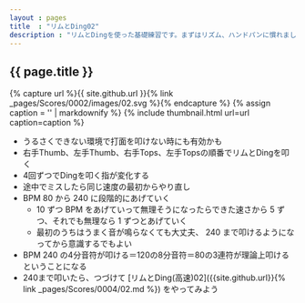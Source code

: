 ```yaml
---
layout : pages
title  : "リムとDing02"
description : "リムとDingを使った基礎練習です。まずはリズム、ハンドパンに慣れましょう。"
---
```


## {{ page.title }}

{% capture url %}{{ site.github.url }}{% link _pages/Scores/0002/images/02.svg %}{% endcapture %}
{% assign caption = '' | markdownify %}
{% include thumbnail.html url=url caption=caption %}


* うるさくできない環境で打面を叩けない時にも有効かも
* 右手Thumb、左手Thumb、右手Tops、左手Topsの順番でリムとDingを叩く
* 4回ずつでDingを叩く指が変化する
* 途中でミスしたら同じ速度の最初からやり直し
* BPM 80 から 240 に段階的にあげていく
  * 10 ずつ BPM をあげていって無理そうになったらできた速さから 5 ずつ、それでも無理なら 1 ずつとあげていく
  * 最初のうちはうまく音が鳴らなくても大丈夫、 240 まで叩けるようになってから意識するでもよい
* BPM 240 の4分音符が叩ける＝120の8分音符＝80の3連符が理論上叩けるということになる
* 240まで叩いたら、つづけて [リムとDing(高速)02]({{site.github.url}}{% link _pages/Scores/0004/02.md %}) をやってみよう
